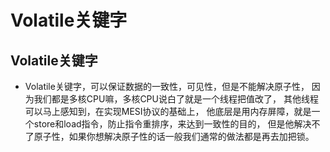 # Volatile关键字

## Volatile关键字

* Volatile关键字，可以保证数据的一致性，可见性，但是不能解决原子性，
因为我们都是多核CPU嘛，多核CPU说白了就是一个线程把值改了，
其他线程可以马上感知到，在实现MESI协议的基础上，
他底层是用内存屏障，就是一个store和load指令，防止指令重排序，来达到一致性的目的，
但是他解决不了原子性，如果你想解决原子性的话一般我们通常的做法都是再去加把锁。

